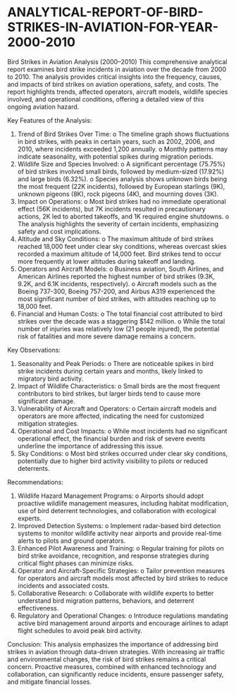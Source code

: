 # ANALYTICAL-REPORT-OF-BIRD-STRIKES-IN-AVIATION-FOR-YEAR-2000-2010
Bird Strikes in Aviation Analysis (2000–2010)
This comprehensive analytical report examines bird strike incidents in aviation over the decade from 2000 to 2010. The analysis provides critical insights into the frequency, causes, and impacts of bird strikes on aviation operations, safety, and costs. The report highlights trends, affected operators, aircraft models, wildlife species involved, and operational conditions, offering a detailed view of this ongoing aviation hazard.

Key Features of the Analysis:
1.	Trend of Bird Strikes Over Time:
o	The timeline graph shows fluctuations in bird strikes, with peaks in certain years, such as 2002, 2006, and 2010, where incidents exceeded 1,200 annually.
o	Monthly patterns may indicate seasonality, with potential spikes during migration periods.
2.	Wildlife Size and Species Involved:
o	A significant percentage (75.75%) of bird strikes involved small birds, followed by medium-sized (17.92%) and large birds (6.32%).
o	Species analysis shows unknown birds being the most frequent (22K incidents), followed by European starlings (9K), unknown pigeons (8K), rock pigeons (4K), and mourning doves (3K).
3.	Impact on Operations:
o	Most bird strikes had no immediate operational effect (56K incidents), but 7K incidents resulted in precautionary actions, 2K led to aborted takeoffs, and 1K required engine shutdowns.
o	The analysis highlights the severity of certain incidents, emphasizing safety and cost implications.
4.	Altitude and Sky Conditions:
o	The maximum altitude of bird strikes reached 18,000 feet under clear sky conditions, whereas overcast skies recorded a maximum altitude of 14,000 feet. Bird strikes tend to occur more frequently at lower altitudes during takeoff and landing.
5.	Operators and Aircraft Models:
o	Business aviation, South Airlines, and American Airlines reported the highest number of bird strikes (9.3K, 9.2K, and 6.1K incidents, respectively).
o	Aircraft models such as the Boeing 737-300, Boeing 757-200, and Airbus A319 experienced the most significant number of bird strikes, with altitudes reaching up to 18,000 feet.
6.	Financial and Human Costs:
o	The total financial cost attributed to bird strikes over the decade was a staggering $142 million.
o	While the total number of injuries was relatively low (21 people injured), the potential risk of fatalities and more severe damage remains a concern.

Key Observations:
1.	Seasonality and Peak Periods:
o	There are noticeable spikes in bird strike incidents during certain years and months, likely linked to migratory bird activity.
2.	Impact of Wildlife Characteristics:
o	Small birds are the most frequent contributors to bird strikes, but larger birds tend to cause more significant damage.
3.	Vulnerability of Aircraft and Operators:
o	Certain aircraft models and operators are more affected, indicating the need for customized mitigation strategies.
4.	Operational and Cost Impacts:
o	While most incidents had no significant operational effect, the financial burden and risk of severe events underline the importance of addressing this issue.
5.	Sky Conditions:
o	Most bird strikes occurred under clear sky conditions, potentially due to higher bird activity visibility to pilots or reduced deterrents.

Recommendations:
1.	Wildlife Hazard Management Programs:
o	Airports should adopt proactive wildlife management measures, including habitat modification, use of bird deterrent technologies, and collaboration with ecological experts.
2.	Improved Detection Systems:
o	Implement radar-based bird detection systems to monitor wildlife activity near airports and provide real-time alerts to pilots and ground operators.
3.	Enhanced Pilot Awareness and Training:
o	Regular training for pilots on bird strike avoidance, recognition, and response strategies during critical flight phases can minimize risks.
4.	Operator and Aircraft-Specific Strategies:
o	Tailor prevention measures for operators and aircraft models most affected by bird strikes to reduce incidents and associated costs.
5.	Collaborative Research:
o	Collaborate with wildlife experts to better understand bird migration patterns, behaviors, and deterrent effectiveness.
6.	Regulatory and Operational Changes:
o	Introduce regulations mandating active bird management around airports and encourage airlines to adapt flight schedules to avoid peak bird activity.

Conclusion:
This analysis emphasizes the importance of addressing bird strikes in aviation through data-driven strategies. With increasing air traffic and environmental changes, the risk of bird strikes remains a critical concern. Proactive measures, combined with enhanced technology and collaboration, can significantly reduce incidents, ensure passenger safety, and mitigate financial losses.

